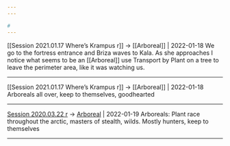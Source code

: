 ```yaml
---
---

#
---
```


[[Session 2021.01.17 Where’s Krampus r]] -> [[Arboreal]] | 2022-01-18
We go to the fortress entrance and Briza waves to Kala. As she approaches I notice what seems to be an [[Arboreal]] use Transport by Plant on a tree to leave the perimeter area, like it was watching us.


---

[[Session 2021.01.17 Where’s Krampus r]] -> [[Arboreal]] | 2022-01-18
Arboreals all over, keep to themselves, goodhearted

---

[Session 2020.03.22 r](../sessions/notes_matteo_brianedit/Session%202020.03.22%20r.md) -> [Arboreal](Arboreal.md) | 2022-01-19
Arboreals: Plant race throughout the arctic, masters of stealth, wilds. Mostly hunters, keep to themselves

---
